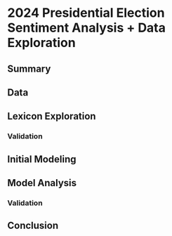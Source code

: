# 2024 Presidential Election Sentiment Analysis + Data Exploration

## Summary

## Data

## Lexicon Exploration

### Validation

## Initial Modeling

## Model Analysis

### Validation

## Conclusion
